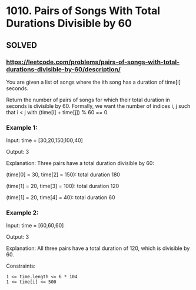 # 1010. Pairs of Songs With Total Durations Divisible by 60

## SOLVED

### https://leetcode.com/problems/pairs-of-songs-with-total-durations-divisible-by-60/description/

You are given a list of songs where the ith song has a duration of time[i] seconds.

Return the number of pairs of songs for which their total duration in seconds is divisible by 60. Formally, we want the number of indices i, j such that i < j with (time[i] + time[j]) % 60 == 0.



### Example 1:

Input: time = [30,20,150,100,40]

Output: 3

Explanation: Three pairs have a total duration divisible by 60:

(time[0] = 30, time[2] = 150): total duration 180

(time[1] = 20, time[3] = 100): total duration 120

(time[1] = 20, time[4] = 40): total duration 60

### Example 2:

Input: time = [60,60,60]

Output: 3

Explanation: All three pairs have a total duration of 120, which is divisible by 60.



Constraints:

    1 <= time.length <= 6 * 104
    1 <= time[i] <= 500

